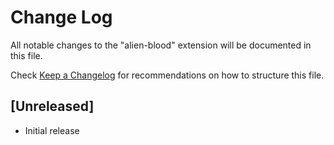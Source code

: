 # Change Log

All notable changes to the "alien-blood" extension will be documented in this file.

Check [Keep a Changelog](http://keepachangelog.com/) for recommendations on how to structure this file.

## [Unreleased]

- Initial release
